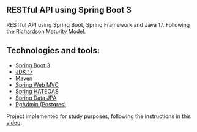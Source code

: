 ## RESTful API using Spring Boot 3

RESTful API using Spring Boot, Spring Framework and Java 17. Following the [Richardson Maturity Model](https://www.javatpoint.com/restful-web-services-richardson-maturity-model).

## Technologies and tools:

- [Spring Boot 3](https://spring.io/projects/spring-boot)
- [JDK 17](https://www.oracle.com/java/technologies/javase/jdk17-readme-downloads.html)
- [Maven](https://docs.spring.io/spring-boot/docs/current/maven-plugin/reference/htmlsingle/)
- [Spring Web MVC](https://docs.spring.io/spring-framework/reference/web/webmvc.html)
- [Spring HATEOAS](https://spring.io/projects/spring-hateoas)
- [Spring Data JPA](https://spring.io/projects/spring-data-jpa)
- [PgAdmin (Postgres)](https://www.postgresql.org/)

Project implemented for study purposes, following the instructions in this [video](https://www.youtube.com/watch?v=wlYvA2b1BWI).